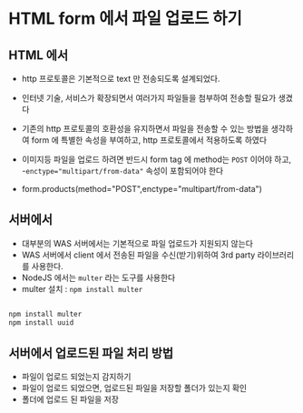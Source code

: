 # HTML form 에서 파일 업로드 하기

## HTML 에서

- http 프로토콜은 기본적으로 text 만 전송되도록 설계되었다.
- 인터넷 기술, 서비스가 확장되면서 여러가지 파일들을 첨부하여 전송할 필요가 생겼다
- 기존의 http 프로토콜의 호환성을 유지하면서 파일을 전송할 수 있는 방법을 생각하여 form 에 특별한 속성을 부여하고, http 프로토콜에서 적용하도록 하였다
- 이미지등 파일을 업로드 하려면 반드시 form tag 에 method는 `POST` 이어야 하고, -`enctype="multipart/from-data"` 속성이 포함되어야 한다

- form.products(method="POST",enctype="multipart/from-data")

## 서버에서

- 대부분의 WAS 서버에서는 기본적으로 파일 업로드가 지원되지 않는다
- WAS 서버에서 client 에서 전송된 파일을 수신(받기)위하여 3rd party 라이브러리를 사용한다.
- NodeJS 에서는 `multer` 라는 도구를 사용한다
- multer 설치 : `npm install multer`

```bash

npm install multer
npm install uuid

```

## 서버에서 업로드된 파일 처리 방법

- 파일이 업로드 되었는지 감지하기
- 파일이 업로드 되었으면, 업로드된 파일을 저장할 폴더가 있는지 확인
- 폴더에 업로드 된 파일을 저장

